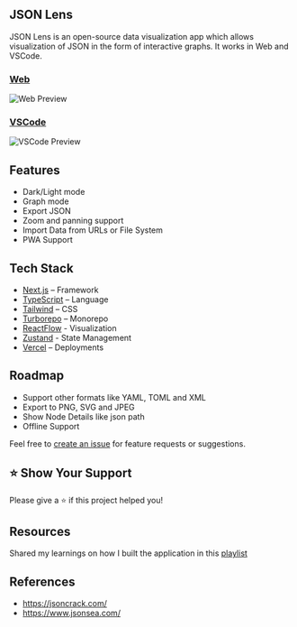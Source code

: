 ## JSON Lens

JSON Lens is an open-source data visualization app which allows visualization of JSON in the form of interactive graphs. It works in Web and VSCode.

### [Web](https://jsonlens.vercel.app/)

![Web Preview](https://github.com/mohitkumartoshniwal/jsonlens/raw/main/assets/web.gif)

### [VSCode](https://marketplace.visualstudio.com/items?itemName=mohitkumartoshniwal.jsonlens)

![VSCode Preview](https://github.com/mohitkumartoshniwal/jsonlens/raw/main/assets/extension.gif)

## Features

- Dark/Light mode
- Graph mode
- Export JSON
- Zoom and panning support
- Import Data from URLs or File System
- PWA Support

## Tech Stack

- [Next.js](https://nextjs.org/) – Framework
- [TypeScript](https://www.typescriptlang.org/) – Language
- [Tailwind](https://tailwindcss.com/) – CSS
- [Turborepo](https://turbo.build/repo) – Monorepo
- [ReactFlow](https://reactflow.dev/) - Visualization
- [Zustand](https://docs.pmnd.rs/zustand/getting-started/introduction) - State Management 
- [Vercel](https://vercel.com/) – Deployments 

## Roadmap

- Support other formats like YAML, TOML and XML
- Export to PNG, SVG and JPEG
- Show Node Details like json path
- Offline Support

Feel free to [create an issue](https://github.com/mohitkumartoshniwal/jsonlens/issues) for feature requests or suggestions.

## ⭐️ Show Your Support

Please give a ⭐️ if this project helped you!

## Resources 
Shared my learnings on how I built the application in this [playlist](https://www.youtube.com/playlist?list=PLpM_sf_d5YTP8tXfvK2uxdVYRnMffwMwr)

## References 

- https://jsoncrack.com/
- https://www.jsonsea.com/
